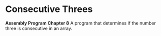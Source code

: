 # Consecutive Threes

**Assembly Program Chapter 8**
A program that determines if the number three is consecutive in an array.

